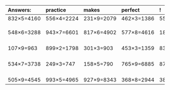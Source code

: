 | Answers: | practice | makes | perfect | ! |
| :--- | :--- | :--- | :--- | :--- |
| 832×5=4160 | 556×4=2224 | 231×9=2079 | 462×3=1386 | 552×4=2208 | 
|   |   |   |   |   | 
|   |   |   |   |   | 
|   |   |   |   |   | 
| 548×6=3288 | 943×7=6601 | 817×6=4902 | 577×8=4616 | 182×3=546 | 
|   |   |   |   |   | 
|   |   |   |   |   | 
|   |   |   |   |   | 
|   |   |   |   |   | 
| 107×9=963 | 899×2=1798 | 301×3=903 | 453×3=1359 | 834×4=3336 | 
|   |   |   |   |   | 
|   |   |   |   |   | 
|   |   |   |   |   | 
|   |   |   |   |   | 
| 534×7=3738 | 249×3=747 | 158×5=790 | 765×9=6885 | 870×6=5220 | 
|   |   |   |   |   | 
|   |   |   |   |   | 
|   |   |   |   |   | 
|   |   |   |   |   | 
| 505×9=4545 | 993×5=4965 | 927×9=8343 | 368×8=2944 | 389×8=3112 | 
